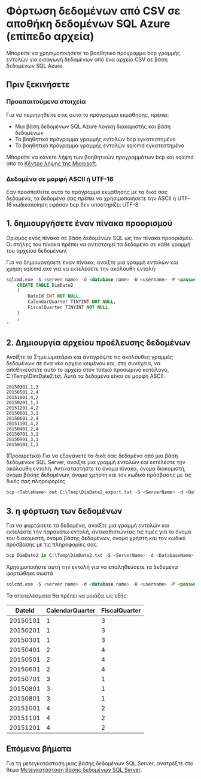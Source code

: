 <properties
   pageTitle="Φόρτωση δεδομένων από αρχείο CSV στο SQL Azure Databaase (bcp) | Microsoft Azure"
   description="Για το μέγεθος: μικρό δεδομένων χρησιμοποιεί bcp για εισαγωγή δεδομένων σε βάση δεδομένων SQL Azure."
   services="sql-database"
   documentationCenter="NA"
   authors="CarlRabeler"
   manager="jhubbard"
   editor=""/>

<tags
   ms.service="sql-database"
   ms.devlang="NA"
   ms.topic="get-started-article"
   ms.tgt_pltfrm="NA"
   ms.workload="data-services"
   ms.date="09/13/2016"
   ms.author="carlrab"/>


# <a name="load-data-from-csv-into-azure-sql-data-warehouse-flat-files"></a>Φόρτωση δεδομένων από CSV σε αποθήκη δεδομένων SQL Azure (επίπεδο αρχεία)

Μπορείτε να χρησιμοποιήσετε το βοηθητικό πρόγραμμα bcp γραμμής εντολών για εισαγωγή δεδομένων από ένα αρχείο CSV σε βάση δεδομένων SQL Azure.

## <a name="before-you-begin"></a>Πριν ξεκινήσετε

### <a name="prerequisites"></a>Προαπαιτούμενα στοιχεία

Για να περιηγηθείτε στις αυτό το πρόγραμμα εκμάθησης, πρέπει:

- Μια βάση δεδομένων SQL Azure λογική διακομιστής και βάση δεδομένων
- Το βοηθητικό πρόγραμμα γραμμής εντολών bcp εγκατεστημένο
- Το βοηθητικό πρόγραμμα γραμμής εντολών sqlcmd εγκατεστημένο

Μπορείτε να κάνετε λήψη των βοηθητικών προγραμμάτων bcp και sqlcmd από το [Κέντρο λήψης της Microsoft][].

### <a name="data-in-ascii-or-utf-16-format"></a>Δεδομένα σε μορφή ASCII ή UTF-16

Εάν προσπαθείτε αυτό το πρόγραμμα εκμάθησης με τα δικά σας δεδομένα, τα δεδομένα σας πρέπει να χρησιμοποιήσετε την ASCII ή UTF-16 κωδικοποίηση εφόσον bcp δεν υποστηρίζει UTF-8. 

## <a name="1-create-a-destination-table"></a>1. δημιουργήσετε έναν πίνακα προορισμού

Ορισμός ενός πίνακα σε βάση δεδομένων SQL ως τον πίνακα προορισμού. Οι στήλες του πίνακα πρέπει να αντιστοιχεί τα δεδομένα σε κάθε γραμμή του αρχείου δεδομένων.

Για να δημιουργήσετε έναν πίνακα, ανοίξτε μια γραμμή εντολών και χρήση sqlcmd.exe για να εκτελέσετε την ακόλουθη εντολή:


```sql
sqlcmd.exe -S <server name> -d <database name> -U <username> -P <password> -I -Q "
    CREATE TABLE DimDate2
    (
        DateId INT NOT NULL,
        CalendarQuarter TINYINT NOT NULL,
        FiscalQuarter TINYINT NOT NULL
    )
    ;
"
```


## <a name="2-create-a-source-data-file"></a>2. Δημιουργία αρχείου προέλευσης δεδομένων

Ανοίξτε το Σημειωματάριο και αντιγράψτε τις ακόλουθες γραμμές δεδομένων σε ένα νέο αρχείο κειμένου και, στη συνέχεια, να αποθηκεύσετε αυτό το αρχείο στον τοπικό προσωρινό κατάλογο, C:\Temp\DimDate2.txt. Αυτά τα δεδομένα είναι σε μορφή ASCII.

```
20150301,1,3
20150501,2,4
20151001,4,2
20150201,1,3
20151201,4,2
20150801,3,1
20150601,2,4
20151101,4,2
20150401,2,4
20150701,3,1
20150901,3,1
20150101,1,3
```

(Προαιρετικό) Για να εξαγάγετε τα δικά σας δεδομένα από μια βάση δεδομένων SQL Server, ανοίξτε μια γραμμή εντολών και εκτελέστε την ακόλουθη εντολή. Αντικαταστήστε το όνομα πίνακα, όνομα διακομιστή, όνομα βάσης δεδομένων, όνομα χρήστη και τον κωδικό πρόσβασης με τις δικές σας πληροφορίες.

```sql
bcp <TableName> out C:\Temp\DimDate2_export.txt -S <ServerName> -d <DatabaseName> -U <Username> -P <Password> -q -c -t ','
```

## <a name="3-load-the-data"></a>3. η φόρτωση των δεδομένων
Για να φορτώσετε τα δεδομένα, ανοίξτε μια γραμμή εντολών και εκτελέστε την παρακάτω εντολή, αντικαθιστώντας τις τιμές για το όνομα του διακομιστή, όνομα βάσης δεδομένων, όνομα χρήστη και τον κωδικό πρόσβασης με τις πληροφορίες σας.

```sql
bcp DimDate2 in C:\Temp\DimDate2.txt -S <ServerName> -d <DatabaseName> -U <Username> -P <password> -q -c -t  ','
```

Χρησιμοποιήστε αυτή την εντολή για να επαληθεύσετε τα δεδομένα φορτώθηκε σωστά

```sql
sqlcmd.exe -S <server name> -d <database name> -U <username> -P <password> -I -Q "SELECT * FROM DimDate2 ORDER BY 1;"
```

Τα αποτελέσματα θα πρέπει να μοιάζει ως εξής:

DateId |CalendarQuarter |FiscalQuarter
----------- |--------------- |-------------
20150101 |1 |3
20150201 |1 |3
20150301 |1 |3
20150401 |2 |4
20150501 |2 |4
20150601 |2 |4
20150701 |3 |1
20150801 |3 |1
20150801 |3 |1
20151001 |4 |2
20151101 |4 |2
20151201 |4 |2


## <a name="next-steps"></a>Επόμενα βήματα

Για τη μετεγκατάσταση μιας βάσης δεδομένων SQL Server, ανατρέξτε στο θέμα [Μετεγκατάσταση βάσης δεδομένων SQL Server](sql-database-cloud-migrate.md).

<!--MSDN references-->
[bcp]: https://msdn.microsoft.com/library/ms162802.aspx
[CREATE TABLE syntax]: https://msdn.microsoft.com/library/mt203953.aspx

<!--Other Web references-->
[Κέντρο λήψης της Microsoft]: https://www.microsoft.com/download/details.aspx?id=36433
